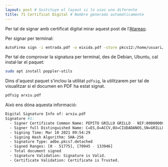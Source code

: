 ```yaml
---
layout: post # Sustituye el layout si lo usas uno diferente
title: 71 Certificat Digital # Nombre generado automáticamente
---
```


Per tal de signar amb certificat digital mirar aquest post de l'[Atareao](https://www.atareao.es/como/firma-digital-en-ubuntu/).

Per signar per terminal:

```bash
AutoFirma sign -i entrada.pdf -o eixida.pdf -store pkcs12:/home/usuari/Escriptori/certificat.p12 -alias firma -password lameuacontrasenya
```

Per tal de comprovar la signatura per terminal, des de Debian, Ubuntu, cal instal·lar el paquet:

```bash
sudo apt install poppler-utils
```

Dins d'aquest paquet s'inclou la utilitat `pdfsig`, la utilitzarem per tal de visualitzar si el documen en PDF ha estat signat.

```bash
pdfsig arxiu.pdf
```

Això ens dóna aquesta informació:

```bash
Digital Signature Info of: arxiu.pdf
Signature #1:
  - Signer Certificate Common Name: PEPITO GRILLO GRILLO - NIF:00000000A
  - Signer full Distinguished Name: C=ES,O=ACCV,OU=CIUDADANOS,SN=GRILLO GRILLO,givenName=PEPITO,serialNumber=00000000A,CN=PEPITO GRILLO GRILLO - NIF:00000000A
  - Signing Time: Mar 10 2021 09:54:29
  - Signing Hash Algorithm: SHA-256
  - Signature Type: adbe.pkcs7.detached
  - Signed Ranges: [0 - 51775], [70945 - 133946]
  - Total document signed
  - Signature Validation: Signature is Valid.
  - Certificate Validation: Certificate is Trusted.
```
